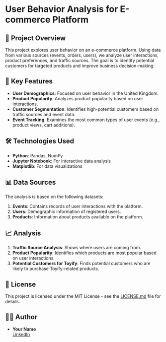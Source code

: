 # User Behavior Analysis for E-commerce Platform

## 📄 Project Overview
This project explores user behavior on an e-commerce platform. Using data from various sources (events, orders, users), we analyze user interactions, product preferences, and traffic sources. The goal is to identify potential customers for targeted products and improve business decision-making.

## 🚀 Key Features
- **User Demographics**: Focused on user behavior in the United Kingdom.
- **Product Popularity**: Analyzes product popularity based on user interactions.
- **Customer Segmentation**: Identifies high-potential customers based on traffic sources and event data.
- **Event Tracking**: Examines the most common types of user events (e.g., product views, cart additions).

## 🛠️ Technologies Used
- **Python**: Pandas, NumPy
- **Jupyter Notebook**: For interactive data analysis
- **Matplotlib**: For data visualizations

## 📊 Data Sources
The analysis is based on the following datasets:
1. **Events**: Contains records of user interactions with the platform.
2. **Users**: Demographic information of registered users.
3. **Products**: Information about products available on the platform.

## 📈 Analysis
1. **Traffic Source Analysis**: Shows where users are coming from.
2. **Product Popularity**: Identifies which products are most popular based on user interactions.
3. **Potential Customers for Toyify**: Finds potential customers who are likely to purchase Toyify-related products.

## 📝 License
This project is licensed under the MIT License - see the [LICENSE.md](LICENSE.md) file for details.

## 👨‍💻 Author
- **Your Name**  
  [LinkedIn](https://linkedin.com/in/mehrdad-atariani)
